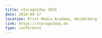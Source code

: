 ```yaml
---
title: storage2day 2019
date: 2019-09-17
location: Print Media Academy, Heidelberg
link: https://storage2day.de
type: conference
---
```

